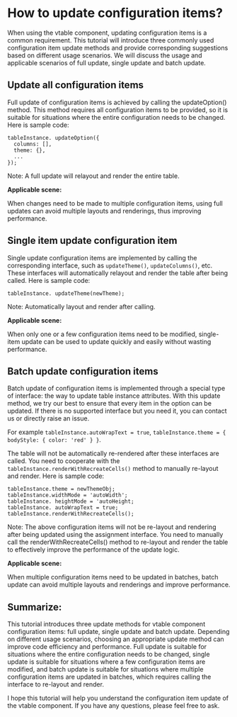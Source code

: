 # How to update configuration items?

When using the vtable component, updating configuration items is a common requirement. This tutorial will introduce three commonly used configuration item update methods and provide corresponding suggestions based on different usage scenarios. We will discuss the usage and applicable scenarios of full update, single update and batch update.

## Update all configuration items

Full update of configuration items is achieved by calling the updateOption() method. This method requires all configuration items to be provided, so it is suitable for situations where the entire configuration needs to be changed. Here is sample code:

```
tableInstance. updateOption({
  columns: [],
  theme: {},
  ...
});
```

Note: A full update will relayout and render the entire table.

**Applicable scene:**

When changes need to be made to multiple configuration items, using full updates can avoid multiple layouts and renderings, thus improving performance.

## Single item update configuration item

Single update configuration items are implemented by calling the corresponding interface, such as `updateTheme()`, `updateColumns()`, etc. These interfaces will automatically relayout and render the table after being called. Here is sample code:

```
tableInstance. updateTheme(newTheme);
```

Note: Automatically layout and render after calling.

**Applicable scene:**

When only one or a few configuration items need to be modified, single-item update can be used to update quickly and easily without wasting performance.

## Batch update configuration items

Batch update of configuration items is implemented through a special type of interface: the way to update table instance attributes. With this update method, we try our best to ensure that every item in the option can be updated. If there is no supported interface but you need it, you can contact us or directly raise an issue.

For example `tableInstance.autoWrapText = true`, `tableInstance.theme = { bodyStyle: { color: 'red' } }`.

The table will not be automatically re-rendered after these interfaces are called. You need to cooperate with the `tableInstance.renderWithRecreateCells()` method to manually re-layout and render. Here is sample code:

```
tableInstance.theme = newThemeObj;
tableInstance.widthMode = 'autoWidth';
tableInstance. heightMode = 'autoHeight;
tableInstance. autoWrapText = true;
tableInstance.renderWithRecreateCells();
```

Note: The above configuration items will not be re-layout and rendering after being updated using the assignment interface. You need to manually call the renderWithRecreateCells() method to re-layout and render the table to effectively improve the performance of the update logic.

**Applicable scene:**

When multiple configuration items need to be updated in batches, batch update can avoid multiple layouts and renderings and improve performance.

## Summarize:

This tutorial introduces three update methods for vtable component configuration items: full update, single update and batch update. Depending on different usage scenarios, choosing an appropriate update method can improve code efficiency and performance. Full update is suitable for situations where the entire configuration needs to be changed, single update is suitable for situations where a few configuration items are modified, and batch update is suitable for situations where multiple configuration items are updated in batches, which requires calling the interface to re-layout and render.

I hope this tutorial will help you understand the configuration item update of the vtable component. If you have any questions, please feel free to ask.
